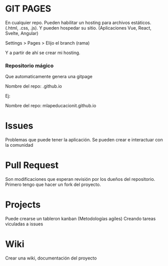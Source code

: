 # GIT PAGES

En cualquier repo. Pueden habilitar un hosting para archivos estáticos. (.html, .css, .js). Y pueden hospedar su sitio. (Aplicaciones Vue, React, Svelte, Angular)

Settings > Pages > Elijo el branch (rama)

Y a partir de ahí se crear mi hosting.

### Repositorio mágico 
Que automaticamente genera una gitpage

Nombre del repo: <usuariogithub>.github.io

Ej:

Nombre del repo: mlapeducacionit.github.io

# Issues
Problemas que puede tener la aplicación. Se pueden crear e interactuar con la comunidad

# Pull Request
Son modificaciones que esperan revisión por los dueños del repositorio. Primero tengo que hacer un fork del proyecto.

# Projects
Puede crearse un tableron kanban (Metodologías agiles)
Creando tareas viculadas a issues

# Wiki
Crear una wiki, documentación del proyecto